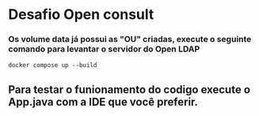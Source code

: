 # Desafio Open consult

### Os volume data já possui as "OU" criadas, execute o seguinte comando para levantar o servidor do Open LDAP
```
docker compose up --build
```

## Para testar o funionamento do codigo execute o App.java com a IDE que você preferir.
